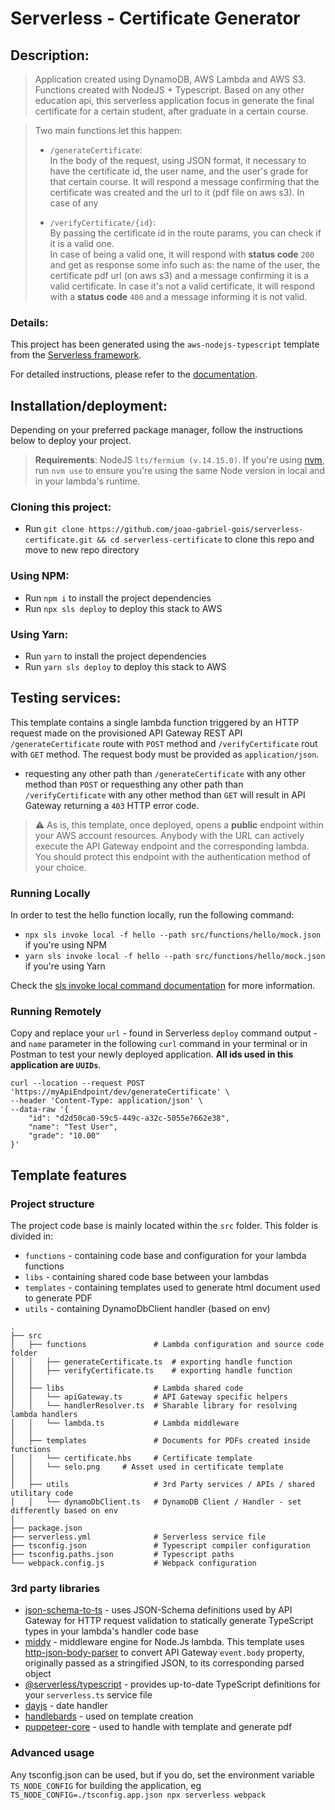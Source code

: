 # Serverless - Certificate Generator

## Description:

>Application created using DynamoDB, AWS Lambda and AWS 
S3. Functions created with NodeJS + Typescript. Based on any other education api, this serverless application focus in generate the final certificate for a certain student, after graduate in a certain course.

> Two main functions let this happen:
>
> - `/generateCertificate`:
><br> In the body of the request, using JSON format, it necessary to have the certificate id, the user name, and the user's grade for that certain course. It will respond a message confirming that the certificate was created and the url to it (pdf file on aws s3). In case of any 
>
> - `/verifyCertificate/{id}`:
><br> By passing the certificate id in the route params, you can check if it is a valid one.<br>
>In case of being a valid one, it will respond with __status code__ `200` and get as response some info such as: the name of the user, the certificate pdf url (on aws s3) and a message confirming it is a valid certificate. In case it's not a valid certificate, it will respond with  a __status code__ `400` and a message informing it is not valid.

### Details:

This project has been generated using the `aws-nodejs-typescript` template from the [Serverless framework](https://www.serverless.com/).

For detailed instructions, please refer to the [documentation](https://www.serverless.com/framework/docs/providers/aws/).

## Installation/deployment:

Depending on your preferred package manager, follow the instructions below to deploy your project.

> **Requirements**: NodeJS `lts/fermium (v.14.15.0)`. If you're using [nvm](https://github.com/nvm-sh/nvm), run `nvm use` to ensure you're using the same Node version in local and in your lambda's runtime.

### Cloning this project:

- Run  `git clone https://github.com/joao-gabriel-gois/serverless-certificate.git && cd serverless-certificate` to clone this repo and move to new repo directory

### Using NPM:

- Run `npm i` to install the project dependencies
- Run `npx sls deploy` to deploy this stack to AWS

### Using Yarn:

- Run `yarn` to install the project dependencies
- Run `yarn sls deploy` to deploy this stack to AWS

## Testing services:

This template contains a single lambda function triggered by an HTTP request made on the provisioned API Gateway REST API `/generateCertificate` route with `POST` method and `/verifyCertificate` rout with `GET` method. The request body must be provided as `application/json`. 

- requesting any other path than `/generateCertificate` with any other method than `POST` or requesthing any other path than `/verifyCertificate` with any other method than `GET` will result in API Gateway returning a `403` HTTP error code.

> :warning: As is, this template, once deployed, opens a **public** endpoint within your AWS account resources. Anybody with the URL can actively execute the API Gateway endpoint and the corresponding lambda. You should protect this endpoint with the authentication method of your choice.

### Running Locally

In order to test the hello function locally, run the following command:

- `npx sls invoke local -f hello --path src/functions/hello/mock.json` if you're using NPM
- `yarn sls invoke local -f hello --path src/functions/hello/mock.json` if you're using Yarn

Check the [sls invoke local command documentation](https://www.serverless.com/framework/docs/providers/aws/cli-reference/invoke-local/) for more information.

### Running Remotely

Copy and replace your `url` - found in Serverless `deploy` command output - and `name` parameter in the following `curl` command in your terminal or in Postman to test your newly deployed application. __All ids used in this application are `UUIDs`__.

```
curl --location --request POST 'https://myApiEndpoint/dev/generateCertificate' \
--header 'Content-Type: application/json' \
--data-raw '{
	"id": "d2d50ca0-59c5-449c-a32c-5055e7662e38",
	"name": "Test User",
	"grade": "10.00"
}'
```

## Template features

### Project structure

The project code base is mainly located within the `src` folder. This folder is divided in:

- `functions` - containing code base and configuration for your lambda functions
- `libs` - containing shared code base between your lambdas
- `templates` - containing templates used to generate html document used to generate PDF
- `utils` - containing DynamoDbClient handler (based on env)

```
.
├── src
│   ├── functions               # Lambda configuration and source code folder
│   │   ├── generateCertificate.ts  # exporting handle function
│   │   ├── verifyCertificate.ts    # exporting handle function
│   │
│   ├── libs                    # Lambda shared code
│   │   └── apiGateway.ts       # API Gateway specific helpers
│   │   └── handlerResolver.ts  # Sharable library for resolving lambda handlers
│   │   └── lambda.ts           # Lambda middleware
│   │
│   ├── templates               # Documents for PDFs created inside functions
│   │   └── certificate.hbs     # Certificate template
│   │   └── selo.png     # Asset used in certificate template
│   │
│   ├── utils                   # 3rd Party services / APIs / shared utilitary code
│   │   └── dynamoDbClient.ts   # DynamoDB Client / Handler - set differently based on env
│
├── package.json
├── serverless.yml              # Serverless service file
├── tsconfig.json               # Typescript compiler configuration
├── tsconfig.paths.json         # Typescript paths
└── webpack.config.js           # Webpack configuration
```

### 3rd party libraries

- [json-schema-to-ts](https://github.com/ThomasAribart/json-schema-to-ts) - uses JSON-Schema definitions used by API Gateway for HTTP request validation to statically generate TypeScript types in your lambda's handler code base
- [middy](https://github.com/middyjs/middy) - middleware engine for Node.Js lambda. This template uses [http-json-body-parser](https://github.com/middyjs/middy/tree/master/packages/http-json-body-parser) to convert API Gateway `event.body` property, originally passed as a stringified JSON, to its corresponding parsed object
- [@serverless/typescript](https://github.com/serverless/typescript) - provides up-to-date TypeScript definitions for your `serverless.ts` service file
- [dayjs](https://github.com/iamkun/dayjs) - date handler
- [handlebards](https://github.com/handlebars-lang/handlebars.js/) - used on template creation
- [puppeteer-core](https://github.com/puppeteer/puppeteer) - used to handle with template and generate pdf

### Advanced usage

Any tsconfig.json can be used, but if you do, set the environment variable `TS_NODE_CONFIG` for building the application, eg `TS_NODE_CONFIG=./tsconfig.app.json npx serverless webpack`
